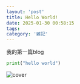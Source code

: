```yaml
---
layout: 'post'
title: Hello World!
date: 2025-01-30 00:58:15
tags: 
category: '雜記'
---
```


我的第一篇blog

```python
print("hello world")
```

![cover](images/20250130/hello_world.webp)